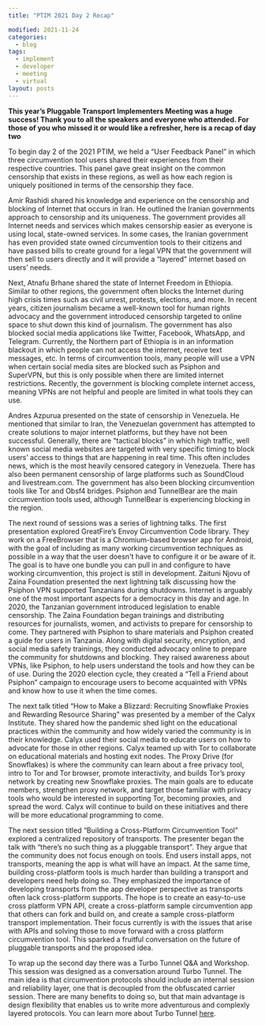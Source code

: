 ```yaml
---
title: "PTIM 2021 Day 2 Recap"

modified: 2021-11-24
categories:
  - blog
tags:
  - implement
  - developer
  - meeting
  - virtual
layout: posts
---
```


**This year’s Pluggable Transport Implementers Meeting was a huge success! Thank you to all the speakers and everyone who attended. For those of you who missed it or would like a refresher, here is a recap of day two**


To begin day 2 of the 2021 PTIM, we held a “User Feedback Panel” in which three circumvention tool users shared their experiences from their respective countries. This panel gave great insight on the common censorship that exists in these regions, as well as how each region is uniquely positioned in terms of the censorship they face. 

Amir Rashidi shared his knowledge and experience on the censorship and blocking of Internet that occurs in Iran. He outlined the Iranian governments approach to censorship and its uniqueness. The government provides all Internet needs and services which makes censorship easier as everyone is using local, state-owned services. In some cases, the Iranian government has even provided state owned circumvention tools to their citizens and have passed bills to create ground for a legal VPN that the government will then sell to users directly and it will provide a “layered” internet based on users’ needs. 

Next, Atnafu Brhane shared the state of Internet Freedom in Ethiopia. Similar to other regions, the government often blocks the Internet during high crisis times such as civil unrest, protests, elections, and more. In recent years, citizen journalism became a well-known tool for human rights advocacy and the government introduced censorship targeted to online space to shut down this kind of journalism. The government has also blocked social media applications like Twitter, Facebook, WhatsApp, and Telegram. Currently, the Northern part of Ethiopia is in an information blackout in which people can not access the internet, receive text messages, etc. In terms of circumvention tools, many people will use a VPN when certain social media sites are blocked such as Psiphon and SuperVPN, but this is only possible when there are limited internet restrictions. Recently, the government is blocking complete internet access, meaning VPNs are not helpful and people are limited in what tools they can use. 

Andres Azpurua presented on the state of censorship in Venezuela. He mentioned that similar to Iran, the Venezuelan government has attempted to create solutions to major internet platforms, but they have not been successful. Generally, there are “tactical blocks” in which high traffic, well known social media websites are targeted with very specific timing to block users’ access to things that are happening in real time. This often includes news, which is the most heavily censored category in Venezuela. There has also been permanent censorship of large platforms such as SoundCloud and livestream.com. The government has also been blocking circumvention tools like Tor and Obsf4 bridges. Psiphon and TunnelBear are the main circumvention tools used, although TunnelBear is experiencing blocking in the region. 

The next round of sessions was a series of lightning talks. The first presentation explored GreatFire’s Envoy Circumvention Code library. They work on a FreeBrowser that is a Chromium-based browser app for Android, with the goal of including as many working circumvention techniques as possible in a way that the user doesn't have to configure it or be aware of it. The goal is to have one bundle you can pull in and configure to have working circumvention, this project is still in development. 
Zaituni Njovu of Zaina Foundation presented the next lightning talk discussing how the Psiphon VPN supported Tanzanians during shutdowns. Internet is arguably one of the most important aspects for a democracy in this day and age. In 2020, the Tanzanian government introduced legislation to enable censorship. The Zaina Foundation began trainings and distributing resources for journalists, women, and activists to prepare for censorship to come. They partnered with Psiphon to share materials and Psiphon created a guide for users in Tanzania. Along with digital security, encryption, and social media safety trainings, they conducted advocacy online to prepare the community for shutdowns and blocking. They raised awareness about VPNs, like Psiphon, to help users understand the tools and how they can be of use. During the 2020 election cycle, they created a “Tell a Friend about Psiphon” campaign to encourage users to become acquainted with VPNs and know how to use it when the time comes. 

The next talk titled “How to Make a Blizzard: Recruiting Snowflake Proxies and Rewarding Resource Sharing” was presented by a member of the Calyx Institute. They shared how the pandemic shed light on the educational practices within the community and how widely varied the community is in their knowledge. Calyx used their social media to educate users on how to advocate for those in other regions. Calyx teamed up with Tor to collaborate on educational materials and hosting exit nodes. The Proxy Drive (for Snowflakes) is where the community can learn about a free privacy tool, intro to Tor and Tor browser, promote interactivity, and builds Tor’s proxy network by creating new Snowflake proxies. The main goals are to educate members, strengthen proxy network, and target those familiar with privacy tools who would be interested in supporting Tor, becoming proxies, and spread the word. Calyx will continue to build on these initiatives and there will be more educational programming to come. 

The next session titled “Building a Cross-Platform Circumvention Tool” explored a centralized repository of transports. The presenter began the talk with “there’s no such thing as a pluggable transport”. They argue that the community does not focus enough on tools. End users install apps, not transports, meaning the app is what will have an impact. At the same time, building cross-platform tools is much harder than building a transport and developers need help doing so. They emphasized the importance of developing transports from the app developer perspective as transports often lack cross-platform supports. The hope is to create an easy-to-use cross platform VPN API, create a cross-platform sample circumvention app that others can fork and build on, and create a sample cross-platform transport implementation. Their focus currently is with the issues that arise with APIs and solving those to move forward with a cross platform circumvention tool. This sparked a fruitful conversation on the future of pluggable transports and the proposed idea. 

To wrap up the second day there was a Turbo Tunnel Q&A and Workshop. This session was designed as a conversation around Turbo Tunnel. The main idea is that circumvention protocols should include an internal session and reliability layer, one that is decoupled from the obfuscated carrier session. There are many benefits to doing so, but that main advantage is design flexibility that enables us to write more adventurous and complexly layered protocols. You can learn more about Turbo Tunnel [here](https://www.bamsoftware.com/papers/turbotunnel/). 
